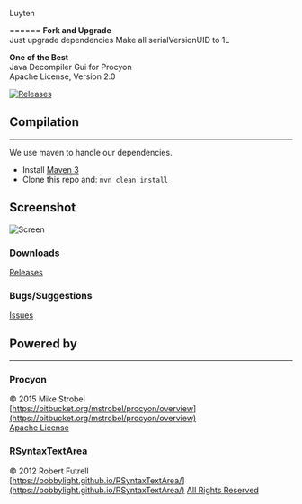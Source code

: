 Luyten

======
**Fork and Upgrade**  
Just upgrade dependencies
Make all serialVersionUID to 1L

**One of the Best**  
Java Decompiler Gui for Procyon  
Apache License, Version 2.0

[![Releases](https://img.shields.io/github/downloads/deathmarine/luyten/total.svg)](https://github.com/deathmarine/Luyten/releases)
## Compilation
*****

We use maven to handle our dependencies.

* Install [Maven 3](https://maven.apache.org/download.html)
* Clone this repo and: `mvn clean install`

## Screenshot
![Screen](https://i.imgur.com/phc59W6.png)

### Downloads
[Releases](https://github.com/deathmarine/Luyten/releases/latest)  

### Bugs/Suggestions
[Issues](https://github.com/deathmarine/Luyten/issues)  


## Powered by 
*****

### Procyon
&copy; 2015 Mike Strobel  
[https://bitbucket.org/mstrobel/procyon/overview](https://bitbucket.org/mstrobel/procyon/overview)  
[Apache License](https://github.com/deathmarine/Luyten/blob/master/src/distfiles/Procyon.License.txt)  


### RSyntaxTextArea
&copy; 2012 Robert Futrell  
[https://bobbylight.github.io/RSyntaxTextArea/](https://bobbylight.github.io/RSyntaxTextArea/)
[All Rights Reserved](https://github.com/deathmarine/Luyten/blob/master/src/distfiles/RSyntaxTextArea.License.txt)
